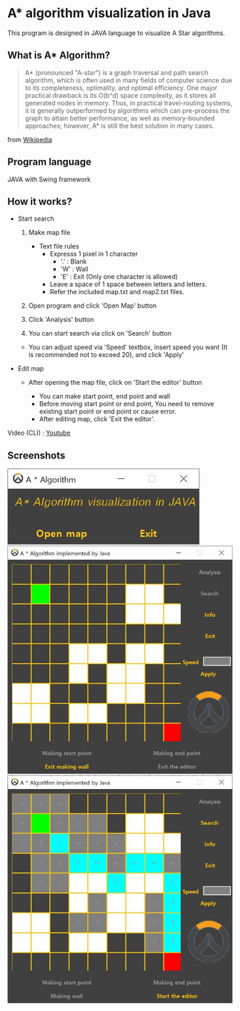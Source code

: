 # A* algorithm visualization in Java

This program is designed in JAVA language to visualize A Star algorithms.

## What is A* Algorithm? 

>A* (pronounced "A-star") is a graph traversal and path search algorithm, which is often used in many fields of 
>computer science due to its completeness, optimality, and optimal efficiency. One major practical drawback is its O(b^d) 
>space complexity, as it stores all generated nodes in memory. Thus, in practical travel-routing systems, 
>it is generally outperformed by algorithms which can pre-process the graph to attain better performance,
>as well as memory-bounded approaches; however, A* is still the best solution in many cases.

from [Wikipedia](https://en.wikipedia.org/wiki/A*_search_algorithm, "Wikipedia link")

## Program language

JAVA with Swing framework

## How it works?

* Start search 
  1. Make map file
      - Text file rules
        - Expresss 1 pixel in 1 character
          - '.' : Blank
          - 'W' : Wall
          - 'E' : Exit (Only one character is allowed)
        - Leave a space of 1 space between letters and letters.
        - Refer the included map.txt and map2.txt files.

  2. Open program and click 'Open Map' button
  3. Click 'Analysis' button
  4. You can start search via click on 'Search' button
  * You can adjust speed via 'Speed' textbox, insert speed you want (It is recommended not to exceed 20), and click 'Apply'
  
* Edit map 
  - After opening the map file, click on 'Start the editor' button
  
    - You can make start point, end point and wall
    - Before moving start point or end point, You need to remove existing start point or end point or cause error.
    - After editing map, click 'Exit the editor'.

Video (CLI) : [Youtube](https://youtu.be/MhFao8uijY0 "Youtube video link")

## Screenshots

![Intro](/Screenshots/intro.jpg)
![Edit](/Screenshots/edit.jpg)
![Result](/Screenshots/result.jpg)
